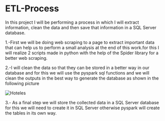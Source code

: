# ETL-Process
In this project I will be performing a process in which I will extract information, clean the data and then save that information in a SQL Server database.

1.-First we will be doing web scraping to a page to extract important data that can help us to perform a small analysis at the end of this work.for this I will realize 2 scripts made in python with the help of the Spider library for a better web scraping. 

2.-I will clean the data so that they can be stored in a better way in our database and for this we will use the pyspark sql functions and we will clean the outputs in the best way to generate the database as shown in the following picture

![Hoteles](https://github.com/DaniArguelles/ETL-Process/assets/63215049/05cb5388-400d-4791-874f-36f19a7a9b39)

3.- As a final step we will store the collected data in a SQL Server database for this we will need to create it in SQL Server otherwise pyspark will create the tables in its own way. 
